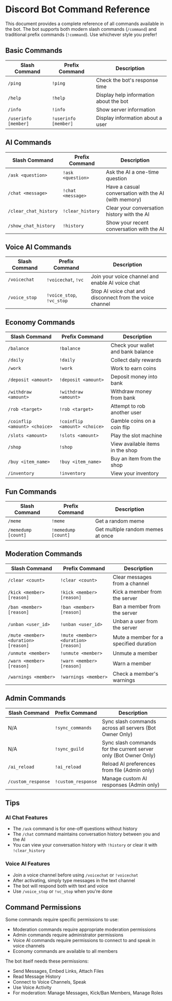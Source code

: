 # Discord Bot Command Reference

This document provides a complete reference of all commands available in the bot. The bot supports both modern slash commands (`/command`) and traditional prefix commands (`!command`). Use whichever style you prefer!

## Basic Commands

| Slash Command | Prefix Command | Description |
|--------------|---------------|-------------|
| `/ping` | `!ping` | Check the bot's response time |
| `/help` | `!help` | Display help information about the bot |
| `/info` | `!info` | Show server information |
| `/userinfo [member]` | `!userinfo [member]` | Display information about a user |

## AI Commands

| Slash Command | Prefix Command | Description |
|--------------|---------------|-------------|
| `/ask <question>` | `!ask <question>` | Ask the AI a one-time question |
| `/chat <message>` | `!chat <message>` | Have a casual conversation with the AI (with memory) |
| `/clear_chat_history` | `!clear_history` | Clear your conversation history with the AI |
| `/show_chat_history` | `!history` | Show your recent conversation with the AI |

## Voice AI Commands

| Slash Command | Prefix Command | Description |
|--------------|---------------|-------------|
| `/voicechat` | `!voicechat`, `!vc` | Join your voice channel and enable AI voice chat |
| `/voice_stop` | `!voice_stop`, `!vc_stop` | Stop AI voice chat and disconnect from the voice channel |



## Economy Commands

| Slash Command | Prefix Command | Description |
|--------------|---------------|-------------|
| `/balance` | `!balance` | Check your wallet and bank balance |
| `/daily` | `!daily` | Collect daily rewards |
| `/work` | `!work` | Work to earn coins |
| `/deposit <amount>` | `!deposit <amount>` | Deposit money into bank |
| `/withdraw <amount>` | `!withdraw <amount>` | Withdraw money from bank |
| `/rob <target>` | `!rob <target>` | Attempt to rob another user |
| `/coinflip <amount> <choice>` | `!coinflip <amount> <choice>` | Gamble coins on a coin flip |
| `/slots <amount>` | `!slots <amount>` | Play the slot machine |
| `/shop` | `!shop` | View available items in the shop |
| `/buy <item_name>` | `!buy <item_name>` | Buy an item from the shop |
| `/inventory` | `!inventory` | View your inventory |

## Fun Commands

| Slash Command | Prefix Command | Description |
|--------------|---------------|-------------|
| `/meme` | `!meme` | Get a random meme |
| `/memedump [count]` | `!memedump [count]` | Get multiple random memes at once |

## Moderation Commands

| Slash Command | Prefix Command | Description |
|--------------|---------------|-------------|
| `/clear <count>` | `!clear <count>` | Clear messages from a channel |
| `/kick <member> [reason]` | `!kick <member> [reason]` | Kick a member from the server |
| `/ban <member> [reason]` | `!ban <member> [reason]` | Ban a member from the server |
| `/unban <user_id>` | `!unban <user_id>` | Unban a user from the server |
| `/mute <member> <duration> [reason]` | `!mute <member> <duration> [reason]` | Mute a member for a specified duration |
| `/unmute <member>` | `!unmute <member>` | Unmute a member |
| `/warn <member> [reason]` | `!warn <member> [reason]` | Warn a member |
| `/warnings <member>` | `!warnings <member>` | Check a member's warnings |

## Admin Commands

| Slash Command | Prefix Command | Description |
|--------------|---------------|-------------|
| N/A | `!sync_commands` | Sync slash commands across all servers (Bot Owner Only) |
| N/A | `!sync_guild` | Sync slash commands for the current server only (Bot Owner Only) |
| `/ai_reload` | `!ai_reload` | Reload AI preferences from file (Admin only) |
| `/custom_response` | `!custom_response` | Manage custom AI responses (Admin only) |

## Tips

### AI Chat Features

- The `/ask` command is for one-off questions without history
- The `/chat` command maintains conversation history between you and the AI
- You can view your conversation history with `!history` or clear it with `!clear_history`

### Voice AI Features

- Join a voice channel before using `/voicechat` or `!voicechat`
- After activating, simply type messages in the text channel
- The bot will respond both with text and voice
- Use `/voice_stop` or `!vc_stop` when you're done



## Command Permissions

Some commands require specific permissions to use:
- Moderation commands require appropriate moderation permissions
- Admin commands require administrator permissions
- Voice AI commands require permissions to connect to and speak in voice channels
- Economy commands are available to all members

The bot itself needs these permissions:
- Send Messages, Embed Links, Attach Files
- Read Message History
- Connect to Voice Channels, Speak
- Use Voice Activity
- For moderation: Manage Messages, Kick/Ban Members, Manage Roles